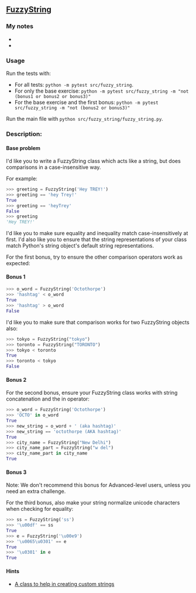 ## [FuzzyString](https://www.pythonmorsels.com/exercises/9655802abaef47c682555c198ee8b641)

### My notes
- 
- 

### Usage
Run the tests with:
- For all tests: `python -m pytest src/fuzzy_string`.
- For only the base exercise: `python -m pytest src/fuzzy_string -m "not (bonus1 or bonus2 or bonus3)"`
- For the base exercise and the first bonus: `python -m pytest src/fuzzy_string -m "not (bonus2 or bonus3)"`

Run the main file with `python src/fuzzy_string/fuzzy_string.py`.

### Description:
#### Base problem
I'd like you to write a FuzzyString class which acts like a string, but does comparisons in a case-insensitive way.

For example:
```python
>>> greeting = FuzzyString('Hey TREY!')
>>> greeting == 'hey Trey!'
True
>>> greeting == 'heyTrey'
False
>>> greeting
'Hey TREY!'
```

I'd like you to make sure equality and inequality match case-insensitively at first. I'd also like you to ensure that the string representations of your class match Python's string object's default string representations.

For the first bonus, try to ensure the other comparison operators work as expected:

#### Bonus 1
```python
>>> o_word = FuzzyString('Octothorpe')
>>> 'hashtag' < o_word
True
>>> 'hashtag' > o_word
False
```
I'd like you to make sure that comparison works for two FuzzyString objects also:
```python
>>> tokyo = FuzzyString("tokyo")
>>> toronto = FuzzyString("TORONTO")
>>> tokyo < toronto
True
>>> toronto < tokyo
False
```

#### Bonus 2
For the second bonus, ensure your FuzzyString class works with string concatenation and the in operator:

```python
>>> o_word = FuzzyString('Octothorpe')
>>> 'OCTO' in o_word
True
>>> new_string = o_word + ' (aka hashtag)'
>>> new_string == 'octothorpe (AKA hashtag)'
True
>>> city_name = FuzzyString("New Delhi")
>>> city_name_part = FuzzyString("w del")
>>> city_name_part in city_name
True
```

#### Bonus 3
Note: We don't recommend this bonus for Advanced-level users, unless you need an extra challenge.

For the third bonus, also make your string normalize unicode characters when checking for equality:

```python
>>> ss = FuzzyString('ss')
>>> '\u00df' == ss
True
>>> e = FuzzyString('\u00e9')
>>> '\u0065\u0301' == e
True
>>> '\u0301' in e
True
```

#### Hints
- [A class to help in creating custom strings](https://docs.python.org/3/library/collections.html#collections.UserString)

